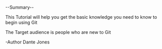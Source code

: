 --Summary--


This Tutorial will help you get the basic knowledge you need to know to begin using Git

The Target audience is people who are new to Git

-Author Dante Jones
